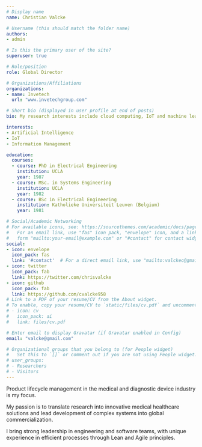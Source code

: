 ```yaml
---
# Display name
name: Christian Valcke

# Username (this should match the folder name)
authors:
- admin

# Is this the primary user of the site?
superuser: true

# Role/position
role: Global Director

# Organizations/Affiliations
organizations:
- name: Invetech
  url: "www.invetechgroup.com"

# Short bio (displayed in user profile at end of posts)
bio: My research interests include cloud computing, IoT and machine learning.

interests:
- Artificial Intelligence
- IoT
- Information Management

education:
  courses:
  - course: PhD in Electrical Engineering
    institution: UCLA
    year: 1987
  - course: MSc. in Systems Engineering
    institution: UCLA
    year: 1982
  - course: BSc in Electrical Engineering
    institution: Katholieke Universiteit Leuven (Belgium)
    year: 1981

# Social/Academic Networking
# For available icons, see: https://sourcethemes.com/academic/docs/page-builder/#icons
#   For an email link, use "fas" icon pack, "envelope" icon, and a link in the
#   form "mailto:your-email@example.com" or "#contact" for contact widget.
social:
- icon: envelope
  icon_pack: fas
  link: '#contact'  # For a direct email link, use "mailto:valckec@gmail.com".
- icon: twitter
  icon_pack: fab
  link: https://twitter.com/chrisvalcke
- icon: github
  icon_pack: fab
  link: https://github.com/cvalcke958
# Link to a PDF of your resume/CV from the About widget.
# To enable, copy your resume/CV to `static/files/cv.pdf` and uncomment the lines below.
# - icon: cv
#   icon_pack: ai
#   link: files/cv.pdf

# Enter email to display Gravatar (if Gravatar enabled in Config)
email: "valcke@gmail.com"

# Organizational groups that you belong to (for People widget)
#   Set this to `[]` or comment out if you are not using People widget.
# user_groups:
# - Researchers
# - Visitors
---
```


Product lifecycle management in the medical and diagnostic device industry is my focus.

My passion is to translate research into innovative medical healthcare solutions and lead development of complex systems into global commercialization.

I bring strong leadership in engineering and software teams, with unique experience in efficient processes through Lean and Agile principles.
